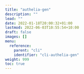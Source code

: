 ```yaml
---
title: "authelia-gen"
description: ""
lead: ""
date: 2022-01-18T20:00:32+01:00
lastmod: 2022-06-03T10:55:54+10:00
draft: false
images: []
menu:
  reference:
    parent: "cli"
    identifier: "cli-authelia-gen"
weight: 999
toc: true
---
```

